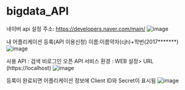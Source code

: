 # bigdata_API
네이버 api 설정 주소: https://developers.naver.com/main/
![image](https://user-images.githubusercontent.com/51961714/230839690-2b085fa0-e897-4666-8ad1-609af1db1887.png)

내 어플리케이션 등록(API 이용신청)
이름:이름약자(cjh)+학번(2017*******)
![image](https://user-images.githubusercontent.com/51961714/230839783-f42a78e2-e2b3-49e7-8e0d-a2e6dbaee71f.png)

사용 API : 검색
비로그인 오픈 API 서비스 환경 : WEB 설정> URL (https://localhost)
![image](https://user-images.githubusercontent.com/51961714/230840297-869f3fef-0d74-49b6-8afd-619d253aa95a.png)

등록이 완료되면 어플리케이션 정보에 Client ID와 Secret이 표시됨
![image](https://user-images.githubusercontent.com/51961714/230840407-d1837c1d-83b0-49c3-986e-db022f799a0e.png)
